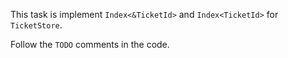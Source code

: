This task is implement `Index<&TicketId>` and `Index<TicketId>` for `TicketStore`.

Follow the `TODO` comments in the code.

